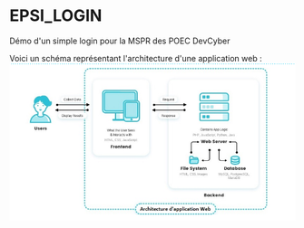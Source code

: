 # EPSI_LOGIN
Démo d'un simple login pour la MSPR des POEC DevCyber


Voici un schéma représentant l'architecture d'une application web :
![alt text](https://github.com/EPSIRennesMyDIL/EPSI_LOGIN/blob/master/architecture_app_web.png?raw=true)
